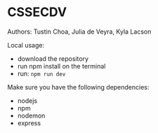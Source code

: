 # CSSECDV

Authors: Tustin Choa, Julia de Veyra, Kyla Lacson

Local usage:
- download the repository
- run npm install on the terminal
- run: `npm run dev`

Make sure you have the following dependencies:
- nodejs
- npm
- nodemon
- express